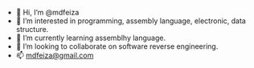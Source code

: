 - 👋 Hi, I’m @mdfeiza
- 👀 I’m interested in programming, assembly language, electronic, data structure.
- 🌱 I’m currently learning assemblhy language.
- 💞️ I’m looking to collaborate on software reverse engineering.
- 📫 mdfeiza@gmail.com

<!---
mdfeiza/mdfeiza is a ✨ special ✨ repository because its `README.md` (this file) appears on your GitHub profile.
You can click the Preview link to take a look at your changes.
--->

